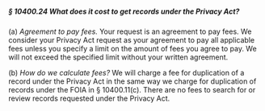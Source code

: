##### § 10400.24 What does it cost to get records under the Privacy Act? #####

(a) *Agreement to pay fees.* Your request is an agreement to pay fees. We consider your Privacy Act request as your agreement to pay all applicable fees unless you specify a limit on the amount of fees you agree to pay. We will not exceed the specified limit without your written agreement.

(b) *How do we calculate fees?* We will charge a fee for duplication of a record under the Privacy Act in the same way we charge for duplication of records under the FOIA in § 10400.11(c). There are no fees to search for or review records requested under the Privacy Act.